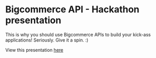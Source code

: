 # Bigcommerce API - Hackathon presentation

This is why you should use Bigcommerce APIs to build your kick-ass applications! Seriously. Give it a spin. :)

View this presentation <a href="http://saranyan.github.io/bigcommerce">here</a>
